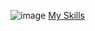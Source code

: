 ![image](https://github.com/user-attachments/assets/03955f4b-37e5-43ec-b728-61ced725c6d1)
[My Skills](https://skillicons.dev/icons?i=all)
